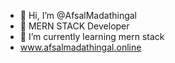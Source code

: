 - 👋 Hi, I’m @AfsalMadathingal
- 👀 MERN STACK Developer
- 🌱 I’m currently learning mern stack 
- www.afsalmadathingal.online

<!---
AfsalMadathingal/AfsalMadathingal is a ✨ special ✨ repository because its `README.md` (this file) appears on your GitHub profile.
You can click the Preview link to take a look at your changes.
--->
